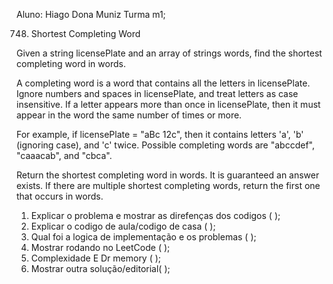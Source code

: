 Aluno: Hiago Dona Muniz
Turma m1;

748. Shortest Completing Word

Given a string licensePlate and an array of strings words, find the shortest completing word in words.

A completing word is a word that contains all the letters in licensePlate. Ignore numbers and spaces in licensePlate, and treat letters as case insensitive. If a letter appears more than once in licensePlate, then it must appear in the word the same number of times or more.

For example, if licensePlate = "aBc 12c", then it contains letters 'a', 'b' (ignoring case), and 'c' twice. Possible completing words are "abccdef", "caaacab", and "cbca".

Return the shortest completing word in words. It is guaranteed an answer exists. If there are multiple shortest completing words, return the first one that occurs in words.

1. Explicar o problema e mostrar as direfenças dos codigos ( );
2. Explicar o codigo de aula/codigo de casa ( );
3. Qual foi a logica de implementação e os problemas ( ); 
4. Mostrar rodando no LeetCode ( );
5. Complexidade E Dr memory ( );
6. Mostrar outra solução/editorial( );
